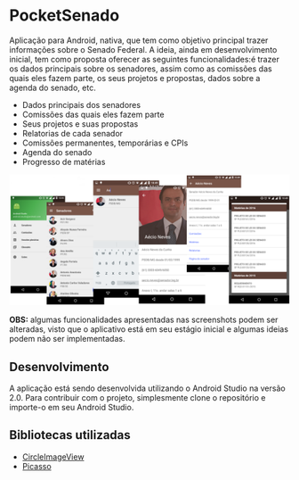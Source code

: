 # PocketSenado
Aplicação para Android, nativa, que tem como objetivo principal trazer informações sobre o Senado Federal. A ideia, ainda em desenvolvimento inicial, tem como proposta oferecer as seguintes funcionalidades:é trazer os dados principais sobre os senadores, assim como as comissões das quais eles fazem parte, os seus projetos e propostas, dados sobre a agenda do senado, etc.

- Dados principais dos senadores
- Comissões das quais eles fazem parte
- Seus projetos e suas propostas
- Relatorias de cada senador
- Comissões permanentes, temporárias e CPIs
- Agenda do senado
- Progresso de matérias

![](https://raw.githubusercontent.com/somewild1/PocketSenado/master/screenshots/prints.png)

**OBS:** algumas funcionalidades apresentadas nas screenshots podem ser alteradas, visto que o aplicativo está em seu estágio inicial e algumas ideias podem não ser implementadas.

## Desenvolvimento
A aplicação está sendo desenvolvida utilizando o Android Studio na versão 2.0. Para contribuir com o projeto, simplesmente clone o repositório e importe-o em seu Android Studio.

## Bibliotecas utilizadas
- [CircleImageView](https://github.com/hdodenhof/CircleImageView)
- [Picasso](http://square.github.io/picasso/)